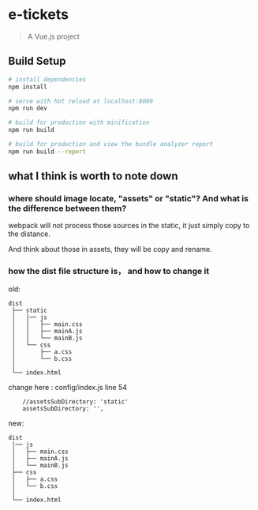 # e-tickets

> A Vue.js project

## Build Setup

``` bash
# install dependencies
npm install

# serve with hot reload at localhost:8080
npm run dev

# build for production with minification
npm run build

# build for production and view the bundle analyzer report
npm run build --report
```

## what I think is worth to note down

### where should image locate, "assets" or "static"? And what is the difference between them?

webpack will not process those sources in the static, it just simply copy to the distance.

And think about those in assets, they will be copy and rename.

### how the dist file structure is， and how to change it

old:

``` lang = file
dist
 ├── static
 │   │── js
 │   │   ├── main.css
 │   │   ├── mainA.js
 │   │   └── mainB.js
 │   └── css
 │       ├── a.css
 │       └── b.css
 │
 └── index.html
```

 change here : config/index.js line 54

``` lang = js
    //assetsSubDirectory: 'static'
    assetsSubDirectory: '',
```

new:

```
dist
 │── js
 │   ├── main.css
 │   ├── mainA.js
 │   └── mainB.js
 ├── css
 │   ├── a.css
 │   └── b.css
 │
 └── index.html
```